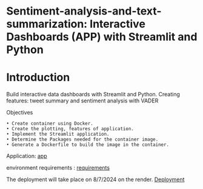 # Sentiment-analysis-and-text-summarization: Interactive Dashboards (APP) with Streamlit and Python 

# Introduction

Build interactive data dashboards with Streamlit and Python. 
Creating features: tweet summary and sentiment analysis with VADER

Objectives

    • Create container using Docker.
    • Create the plotting, features of application.
    • Implement the Streamlit application.
    • Determine the Packages needed for the container image.
    • Generate a Dockerfile to build the image in the container.


Application: [app](https://github.com/jwanxanqak/Sentiment-analysis-and-text-summarization/blob/Render/app.py)

environment requirements : [requirements](https://github.com/jwanxanqak/Sentiment-analysis-and-text-summarization/blob/Render/requirements.txt)

The deployment will take place on 8/7/2024 on the render.
[Deployment]()



